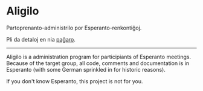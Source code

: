 
# Aligilo 

Partoprenanto-administrilo por Esperanto-renkontiĝoj.

Pli da detaloj en nia [paĝaro][1].

----------

Aligilo is a administration program for participiants of Esperanto meetings.
Because of the target group, all code, comments and documentation is in
Esperanto (with some German sprinkled in for historic reasons).

If you don't know Esperanto, this project is not for you.


[1]: http://epaul.github.com/aligilo/
